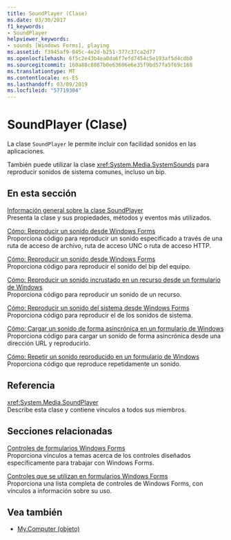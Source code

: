 ```yaml
---
title: SoundPlayer (Clase)
ms.date: 03/30/2017
f1_keywords:
- SoundPlayer
helpviewer_keywords:
- sounds [Windows Forms], playing
ms.assetid: f3945af9-045c-4e2d-b251-377c37ca2d77
ms.openlocfilehash: 6f5c2e43b4ea0da6f7efd7454c5e193af5d4cdb0
ms.sourcegitcommit: 160a88c8087b0e63606e6e35f9bd57fa5f69c168
ms.translationtype: MT
ms.contentlocale: es-ES
ms.lasthandoff: 03/09/2019
ms.locfileid: "57719304"
---
```

# <a name="soundplayer-class"></a>SoundPlayer (Clase)
La clase `SoundPlayer` le permite incluir con facilidad sonidos en las aplicaciones.  
  
 También puede utilizar la clase <xref:System.Media.SystemSounds> para reproducir sonidos de sistema comunes, incluso un bip.   
  
## <a name="in-this-section"></a>En esta sección  
 [Información general sobre la clase SoundPlayer](soundplayer-class-overview.md)  
 Presenta la clase y sus propiedades, métodos y eventos más utilizados.  
  
 [Cómo: Reproducir un sonido desde Windows Forms](how-to-play-a-sound-from-a-windows-form.md)  
 Proporciona código para reproducir un sonido especificado a través de una ruta de acceso de archivo, ruta de acceso UNC o ruta de acceso HTTP.  
  
 [Cómo: Reproducir un sonido desde Windows Forms](how-to-play-a-beep-from-a-windows-form.md)  
 Proporciona código para reproducir el sonido del bip del equipo.  
  
 [Cómo: Reproducir un sonido incrustado en un recurso desde un formulario de Windows](how-to-play-a-sound-embedded-in-a-resource-from-a-windows-form.md)  
 Proporciona código para reproducir un sonido de un recurso.  
  
 [Cómo: Reproducir un sonido del sistema desde Windows Forms](how-to-play-a-system-sound-from-a-windows-form.md)  
 Proporciona código para reproducir el de los sonidos de sistema.  
  
 [Cómo: Cargar un sonido de forma asincrónica en un formulario de Windows](how-to-load-a-sound-asynchronously-within-a-windows-form.md)  
 Proporciona código para cargar un sonido de forma asincrónica desde una dirección URL y reproducirlo.  
  
 [Cómo: Repetir un sonido reproducido en un formulario de Windows](how-to-loop-a-sound-playing-on-a-windows-form.md)  
 Proporciona código que reproduce repetidamente un sonido.  
  
## <a name="reference"></a>Referencia  
 <xref:System.Media.SoundPlayer>  
 Describe esta clase y contiene vínculos a todos sus miembros.  
  
## <a name="related-sections"></a>Secciones relacionadas  
 [Controles de formularios Windows Forms](index.md)  
 Proporciona vínculos a temas acerca de los controles diseñados específicamente para trabajar con Windows Forms.  
  
 [Controles que se utilizan en formularios Windows Forms](controls-to-use-on-windows-forms.md)  
 Proporciona una lista completa de controles de Windows Forms, con vínculos a información sobre su uso.  
  
## <a name="see-also"></a>Vea también

- [My.Computer (objeto)](../../../visual-basic/language-reference/objects/my-computer-object.md)

